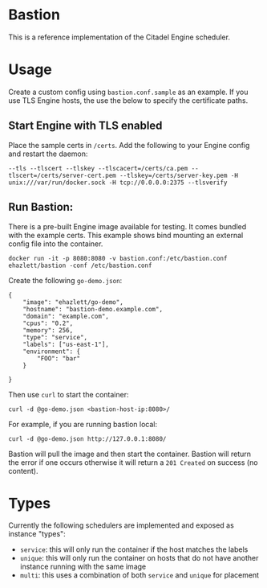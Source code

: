 # Bastion
This is a reference implementation of the Citadel Engine scheduler.

# Usage
Create a custom config using `bastion.conf.sample` as an example.  If you use TLS Engine hosts, the use the below to specify the certificate paths.

## Start Engine with TLS enabled
Place the sample certs in `/certs`.  Add the following to your Engine config and restart the daemon:

`--tls --tlscert --tlskey --tlscacert=/certs/ca.pem --tlscert=/certs/server-cert.pem --tlskey=/certs/server-key.pem -H unix:///var/run/docker.sock -H tcp://0.0.0.0:2375 --tlsverify`

## Run Bastion:
There is a pre-built Engine image available for testing.  It comes bundled with the example certs.  This example shows bind mounting an external config file into the container.

`docker run -it -p 8080:8080 -v bastion.conf:/etc/bastion.conf ehazlett/bastion -conf /etc/bastion.conf`

Create the following `go-demo.json`:

```
{
    "image": "ehazlett/go-demo",
    "hostname": "bastion-demo.example.com",
    "domain": "example.com",
    "cpus": "0.2",
    "memory": 256,
    "type": "service",
    "labels": ["us-east-1"],
    "environment": {
        "FOO": "bar"
    }

}
```

Then use `curl` to start the container:

`curl -d @go-demo.json <bastion-host-ip:8080>/`

For example, if you are running bastion local:

`curl -d @go-demo.json http://127.0.0.1:8080/`

Bastion will pull the image and then start the container.  Bastion will return the error if one occurs otherwise it will return a `201 Created` on success (no content).

# Types
Currently the following schedulers are implemented and exposed as instance "types":

* `service`: this will only run the container if the host matches the labels
* `unique`: this will only run the container on hosts that do not have another instance running with the same image
* `multi`: this uses a combination of both `service` and `unique` for placement
